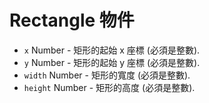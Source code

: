 # Rectangle 物件

* `x` Number - 矩形的起始 x 座標 (必須是整數).
* `y` Number - 矩形的起始 y 座標 (必須是整數).
* `width` Number - 矩形的寬度 (必須是整數).
* `height` Number - 矩形的高度 (必須是整數).